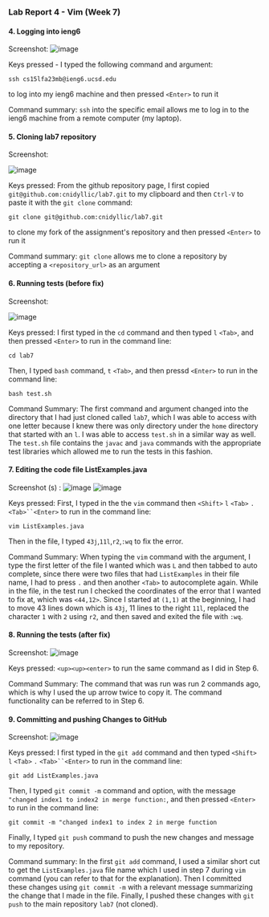 ### Lab Report 4 - Vim (Week 7)
#### 4. Logging into ieng6

Screenshot: ![image](https://github.com/cnidyllic/lab-report-4/assets/146884284/b7df2b7e-381b-4733-9ab1-dab27fc8a81d)

Keys pressed - I typed the following command and argument:
``` 
ssh cs15lfa23mb@ieng6.ucsd.edu
```
to log into my ieng6 machine
and then pressed `<Enter>` to run it

Command summary: `ssh` into the specific email allows me to log in to the ieng6 machine from a remote computer (my laptop).

#### 5. Cloning lab7 repository

Screenshot: 

![image](https://github.com/cnidyllic/lab-report-4/assets/146884284/972bc4b0-476f-4f0f-9140-6a4e768c027c)

Keys pressed: From the github repository page, I first copied `git@github.com:cnidyllic/lab7.git` to my clipboard and then `Ctrl-V` to paste it with the `git clone` command:
```
git clone git@github.com:cnidyllic/lab7.git
```
to clone my fork of the assignment's repository 
and then pressed `<Enter>` to run it

Command summary: `git clone` allows me to clone a repository by accepting a `<repository_url>` as an argument


#### 6. Running tests (before fix)

Screenshot: 

![image](https://github.com/cnidyllic/lab-report-4/assets/146884284/a44ca1e4-8981-4871-b8ac-8466ff475bbc)

Keys pressed: I first typed in the `cd` command and then typed `l` `<Tab>`, and then pressed `<Enter>` to run in the command line:
```
cd lab7
```
Then, I typed `bash` command, `t` `<Tab>`, and then pressd `<Enter>` to run in the command line:
```
bash test.sh
```

Command Summary: The first command and argument changed into the directory that I had just cloned called `lab7`, which I was able to access with one letter because I knew there was only directory 
under the `home` directory that started with an `l`. I was able to access `test.sh` in a similar way as well. The `test.sh` file contains the `javac` and `java` commands with the appropriate test libraries 
which allowed me to run the tests in this fashion.

#### 7. Editing the code file ListExamples.java

Screenshot (s) : 
![image](https://github.com/cnidyllic/lab-report-4/assets/146884284/9861ed0c-87b3-4a3a-a402-ec32288e5412)
![image](https://github.com/cnidyllic/lab-report-4/assets/146884284/45be1a11-7497-41d3-83a9-d9e81c41dcee)

Keys pressed: First, I typed in the the `vim` command then `<Shift>` `l` `<Tab>` `.` `<Tab>``<Enter>` to run in the command line:
```
vim ListExamples.java
```
Then in the file, I typed `43j`,`11l`,`r2`,`:wq` to fix the error.

Command Summary: When typing the `vim` command with the argument, I type the first letter of the file I wanted which was `L` and then tabbed to auto complete, since there were two files that had `ListExamples` 
in their file name, I had to press `.` and then another `<Tab>` to autocomplete again. While in the file, in the test run I checked the coordinates of the error that I wanted to fix at, which was `<44,12>`. Since
I started at `(1,1)` at the beginning, I had to move 43 lines down which is `43j`, 11 lines to the right `11l`, replaced the character `1` with `2` using `r2`, and then saved and exited the file with `:wq`.

#### 8. Running the tests (after fix)

Screenshot: ![image](https://github.com/cnidyllic/lab-report-4/assets/146884284/d1a34d3c-d1ef-450d-8ef1-bd51000ddfe9)

Keys pressed: `<up><up><enter>` to run the same command as I did in Step 6.

Command Summary: The command that was run was run 2 commands ago, which is why I used the up arrow twice to copy it. The command functionality can be referred to in Step 6. 

#### 9. Committing and pushing Changes to GitHub

Screenshot: ![image](https://github.com/cnidyllic/lab-report-4/assets/146884284/68ee1051-134b-4013-aa3e-515225e7e56c)

Keys pressed: 
I first typed in the `git add` command and then typed `<Shift>` `l` `<Tab>` `.` `<Tab>``<Enter>` to run in the command line:
```
git add ListExamples.java
```
Then, I typed `git commit -m` command and option, with the message `"changed index1 to index2 in merge function:`, and then pressed `<Enter>` to run in the command line: 
```
git commit -m "changed index1 to index 2 in merge function
```
Finally, I typed `git push` command to push the new changes and message to my repository.

Command summary: In the first `git add` command, I used a similar short cut to get the `ListExamples.java` file name which I used in step 7 during `vim` command (you can refer to that for the explanation). Then I committed these changes using `git commit -m` with a relevant message summarizing the change that I made in the file. Finally, I pushed these changes with `git push` to the main repository `lab7` (not cloned).
